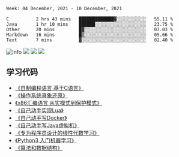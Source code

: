 <!--START_SECTION:waka-->
```text
Week: 04 December, 2021 - 10 December, 2021

C          2 hrs 43 mins   █████████████▓░░░░░░░░░░░   55.11 % 
Java       1 hr 10 mins    ██████░░░░░░░░░░░░░░░░░░░   23.75 % 
Other      20 mins         █▓░░░░░░░░░░░░░░░░░░░░░░░   07.03 % 
Markdown   16 mins         █▒░░░░░░░░░░░░░░░░░░░░░░░   05.66 % 
Text       7 mins          ▓░░░░░░░░░░░░░░░░░░░░░░░░   02.40 % 
```
<!--END_SECTION:waka-->

![info](https://github-readme-stats.vercel.app/api?username=chenlingmin&show_icons=true&count_private=true&hide=prs&theme=default_repocard)
[![](https://img.shields.io/badge/OS-Arch%20Linux-33aadd?style=flat-square&logo=arch-linux&logoColor=ffffff)](https://www.archlinux.org/)
[![](https://img.shields.io/badge/macOS-Hackintosh-292e33?style=flat-square&logo=apple&logoColor=ffffff)](https://www.tonymacx86.com/)
![](https://visitor-badge.glitch.me/badge?page_id=CasterWx.readme)

## 学习代码

* [《自制编程语言 基于C语言》](https://github.com/chenlingmin/sparrow)
* [《操作系统真象还原》](https://github.com/chenlingmin/os-learn)
* [《x86汇编语言 从实模式到保护模式》](https://github.com/chenlingmin/x86_assembly)
* [《自己动手实现Lua》](https://github.com/chenlingmin/luago)
* [《自己动手写Docker》](https://github.com/chenlingmin/mydocker)
* [《自己动手写Java虚拟机》](https://github.com/chenlingmin/jvmgo)
* [《专为程序员设计的线性代数学习》](https://github.com/chenlingmin/Play-with-Linear-Algebra)
* [《Python3 入门机器学习》](https://github.com/chenlingmin/python3-ml)
* [《算法和数据结构》](https://github.com/chenlingmin/algorithms)
